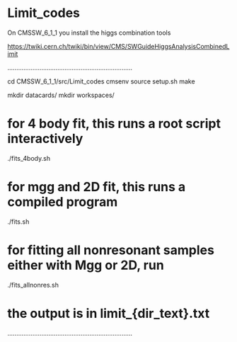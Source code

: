 Limit_codes
===========

On CMSSW_6_1_1 you install the higgs combination tools

https://twiki.cern.ch/twiki/bin/view/CMS/SWGuideHiggsAnalysisCombinedLimit

......................................................................

cd CMSSW_6_1_1/src/Limit_codes
cmsenv
source setup.sh
make

mkdir datacards/
mkdir workspaces/

# for 4 body fit, this runs a root script interactively
./fits_4body.sh

# for mgg and 2D fit, this runs a compiled program
./fits.sh

# for fitting all nonresonant samples either with Mgg or 2D, run
./fits_allnonres.sh
# the output is in limit_{dir_text}.txt
......................................................................
